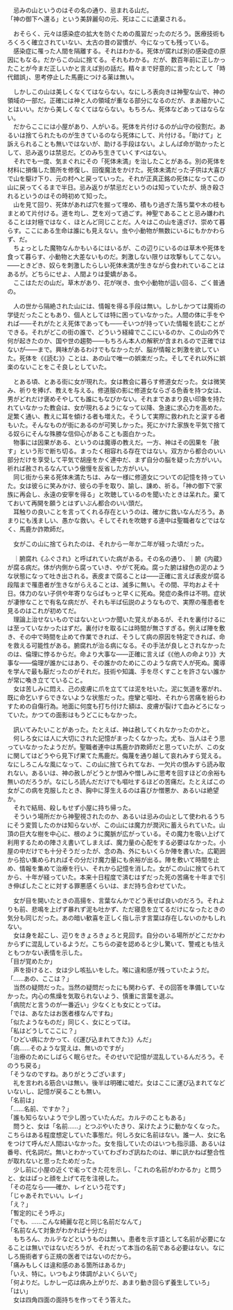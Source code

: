 　忌みの山というのはその名の通り、忌まれる山だ。  
「神の御下へ還る」という美辞麗句の元、死はここに遺棄される。  
  
　おそらく、元々は感染症の拡大を防ぐための風習だったのだろう。医療技術もろくろく確立されていない、太古の昔の習慣が、今になっても残っている。  
　感染症に罹った人間を隔離する。それはわかる。死体が腐れば別の感染症の原因にもなる。だからこの山に捨てる。それもわかる。だが、数百年前に正しかったことが今まだ正しいかと言えば別の話だ。精々まで好意的に言ったとして「時代錯誤」、思考停止した馬鹿につける薬は無い。  
  
　しかしこの山は美しくなくてはならない。なにしろ表向きは神聖な山で、神の領域の一部だ。正確には神と人の領域が重なる部分になるのだが、まあ細かいことはいい。だから美しくなくてはならない。もちろん、死体などあってはならない。  
　だからここには小屋があり、人がいる。死体を片付けるのが山守の役割だ。あるいは捨てられたものが生きているのなら死体にして、片付ける。「助けて」と訴えられることも無いではないが、助ける手段はない。よしんば命が助かったとして、忌み返りは禁忌だ。どのみち生きていくすべはない。  
　それでも一度、気まぐれにその「死体未満」を治したことがある。別の死体を材料に損傷した箇所を修復し、回復魔法をかけた。死体未満だった子供は大喜びで山を駆け下り、元の村へと戻っていった。それが正真正銘の死体になってこの山に戻ってくるまで半日。忌み返りが禁忌だというのは知っていたが、焼き殺されるというのはその時初めて知った。  
　山を見て回り、死体があれば穴を掘って埋め、積もり過ぎた落ち葉や木の枝もまとめて片付ける。道を均し、芝を刈って過ごす。神聖であることと忌み嫌われることは対極ではなく、ほとんど同じことだ。人々はこの山を遠ざけ、崇めて暮らす。ここにある生命は誰にも見えない。虫や小動物が無数にいるにもかかわらず、だ。  
　ちょっとした魔物なんかもいるにはいるが、この辺りにいるのは草木や死体を食って暮らす、小動物と大差ないものだ。刺激しない限りは攻撃もしてこない。――ときどき、奴らを刺激したらしい死体未満が生きながら食われていることはあるが。どちらにせよ、人間よりは愛嬌がある。  
　ここはただの山だ。草木があり、花が咲き、虫や小動物が這い回る、ごく普通の。  
  
　人の世から隔絶された山には、情報を得る手段は無い。しかしかつては魔術の学徒だったこともあり、個人としては特に困っていなかった。人間の体に手をやれば――それがたとえ死体であっても――そいつが持っていた情報を読むことができる。それがどこの街の誰で、どういう経緯でここにいるのか、この山の外で何が起きたのか、国や世の趨勢――もちろん本人の解釈が含まれるので正確ではないが――まで。興味があるわけでもなかったが、脳が情報と刺激を欲していた。死体を《《読む》》ことは、あの山で唯一の娯楽だった。そしてそれ以外に娯楽のないことをこそ良しとしていた。  
  
　とある頃、とある街に女が現れた。女は教会に暮らす修道女だった。女は微笑み、祈りを捧げ、教えを与える。修道服の影に修道女ならざる色香を持つ女は、男がどれだけ褒めそやしても誰にもなびかない。それまであまり良い印象を持たれていなかった教会は、女が現れるようになって以降、急速に求心力を高めた。足繁く通い、教えに耳を傾ける者も増えた。そうして実際に救われたと涙する者もいた。そんなものが街にあるのが可笑しかった。死にかけた家族を平気で捨てる奴らにそんな殊勝な信仰心があることも面白かった。  
　物事には因果がある、というのは魔導の教えだ。一方、神はその因果を「赦す」という形で断ち切る。まったく相容れる存在ではない。双方から都合のいい部分だけを享受して平気で胡座をかく連中だ、まず自分の脳を疑った方がいい。祈れば赦されるなんていう傲慢を反省した方がいい。  
　同じ街から来る死体未満たちは、みな一様に修道女についての記憶を持っていた。女は彼らに笑みかけ、彼らの手を取り、諭し、諌め、祈る。「神の御下で家族に再会し、永遠の安寧を得る」と吹聴しているのを聞いたときは呆れた。棄てておいて再開を願うとはずいぶん都合のいい頭だ。  
　耳触りの良いことを言ってくれる存在というのは、確かに救いなんだろう。あまりにも浅ましい、愚かな救い。そしてそれを吹聴する連中は聖職者などではなく、馬鹿か詐欺師だ。  
  
　女がこの山に捨てられたのは、それから一年か二年が経った頃だった。  
  
　｜腑腐れ《ふぐされ》と呼ばれていた病がある。その名の通り、｜腑《内蔵》が腐る病だ。体が内側から腐っていき、やがて死ぬ。腐った腑は緑色の泥のような状態になって吐き出される。表皮まで腐ることは――正確に言えば表皮が腐る段階まで罹患者が生きながらえることは、滅多に無い。その間、平均およそ十日。体力のない子供や年寄りならばもっと早くに死ぬ。発症の条件は不明。症状が凄惨なことで有名な病だが、それも半ば伝説のようなもので、実際の罹患者を見るのはこれが初めてだ。  
　理論上治せないものではないといつか聞いた覚えがあるが、それを裏付けるには至っていなかったはずだ。裏付けを取るには時間が無さすぎる。例えば陣を敷き、その中で時間を止めて作業できれば、そうして病の原因を特定できれば、命を救える可能性がある。腑腐れが治る病になる。その手法が良しとされなかったのは、倫理に悖るからだ。命より大事な――正確に言えば《《他人の命より》》大事な――倫理が誰かにはあり、その誰かのためにこのような病で人が死ぬ。魔導を学んで最も厭だったのがそれだ。技術や知識、手を尽くすことを許さない誰かが常に喚き立てていること。  
　女は苦しみに悶え、己の皮膚に爪を立てては泥を吐いた。泥に気道を塞がれ、既に命乞いすらできないような状態だった。痙攣と嘔吐、それから苦痛を紛らわすための自傷行為。地面に何度も打ち付けた額は、皮膚が裂けて血みどろになっていた。かつての面影はもうどこにもなかった。  
  
　訊いてみたいことがあった。たとえば、神は赦してくれなかったのかと。  
　何しろ女には人に大切にされた記憶がまったくなかった。尤も、当人はそう思っていなかったようだが。聖職者連中は馬鹿か詐欺師だと思っていたが、この女に関してはどうやら見下げ果てた馬鹿だ。侮蔑を通り越して哀れみすら覚える。なにしろこんな風になって、この山に捨てられてなお、一欠片の恨みすら読み取れない。あるいは、神の赦しがどうとか恨みや憎しみに思考を回すほどの余裕も無いのだろうが。なにしろ読んだだけでも嘔吐するほどの苦痛だ。たとえばこの女がこの病を克服したとき、胸中に芽生えるのは喜びか憎悪か、あるいは絶望か。  
　それで結局、殺しもせず小屋に持ち帰った。  
　そういう場所だから神聖視されたのか、あるいは忌みの山として使われるうちにそう変質したのかは知らないが、この山には魔力が潤沢に蓄えられていた。山頂の巨大な樹を中心に、根のように魔脈が広がっている。その魔力を吸い上げて利用するための陣さえ書いてしまえば、魔力量の心配をする必要はなかった。小屋の中だけでも十分そうだったが、念の為、外にもいくらか陣を書いた。広範囲から拾い集められればその分だけ魔力量にも余裕が出る。陣を敷いて時間を止め、情報を集めて治療を行い、それから記憶を消した。女がこの山に捨てられてから、十年が経っていた。本来十日程度で済むはずだった死の苦痛を十年まで引き伸ばしたことに対する罪悪感くらいは、まだ持ち合わせていた。  
  
　女が目を開いたときの高揚を、言葉なんかでどう表せば良いのだろう。それよりも前、悲鳴を上げず暴れず泥も吐かず、ただ寝息を立てるだけになったときの気分も同じだった。あの暗い歓喜を正しく指し示す言葉は存在しないのかもしれない。  
　女は身を起こし、辺りをきょろきょろと見回す。自分のいる場所がどこだかわからずに混乱しているようだ。こちらの姿を認めると少し驚いて、警戒とも怯えともつかない表情を示した。  
「目が覚めたか」  
　声を掛けると、女は少し咳払いをした。喉に違和感が残っていたようだ。  
「……あの、ここは？」  
　当然の疑問だった。当然の疑問だったにも関わらず、その回答を準備していなかった。内心の焦燥を気取られないよう、慎重に言葉を選ぶ。  
「病院だと言うのが一番近い」少なくとも女にとっては。  
「では、あなたはお医者様なんですね」  
「似たようなものだ」同じく、女にとっては。  
「私はどうしてここに？」  
「ひどい病にかかって、《《運び込まれてきた》》んだ」  
「病……そのような覚えは、無いのですが」  
「治療のためにしばらく眠らせた。そのせいで記憶が混乱しているんだろう。そのうち戻る」  
「そうなのですね。ありがとうございます」  
　礼を言われる筋合いは無い。後半は明確に嘘だ。女はここに運び込まれてなどいないし、記憶が戻ることも無い。  
「名前は」  
「……名前、ですか？」  
「誰も知らないようで少し困っていたんだ。カルテのこともある」  
　問うと、女は「名前……」とつぶやいたきり、呆けたように動かなくなった。こちらはある程度想定していた事態だ。何しろ女に名前はない。誰一人、女に名をつけて呼んだ人間はいなかった。女を指していたのはいつも指示語、あるいは番号、代名詞だ。無いとわかっていてわざわざ訊ねたのは、単に訊かねば整合性が取れないと思ったためだった。  
　少し前に小屋の近くで毟ってきた花を示し、「これの名前がわかるか」と問うと、女はぱっと顔を上げて花を注視した。  
「その花なら――確か、レイという花です」  
「じゃあそれでいい。レイ」  
「え？」  
「暫定的にそう呼ぶ」  
「でも、……こんな綺麗な花と同じ名前だなんて」  
「名前なんて対象がわかれば十分だ」  
　もちろん、カルテなどというものは無い。患者を示す語として名前が必要になることは無いではないだろうが、それだって本当の名前である必要はない。なにしろ施術者すら正規の医者ではないのだから。  
「痛みもしくは違和感のある箇所はあるか」  
「いえ、特に。いつもより体調がよいくらいで」  
「何よりだ。しかし一応は病み上がりだ、あまり動き回らず養生していろ」  
「はい」  
　女は四角四面の面持ちを作ってそう答えた。